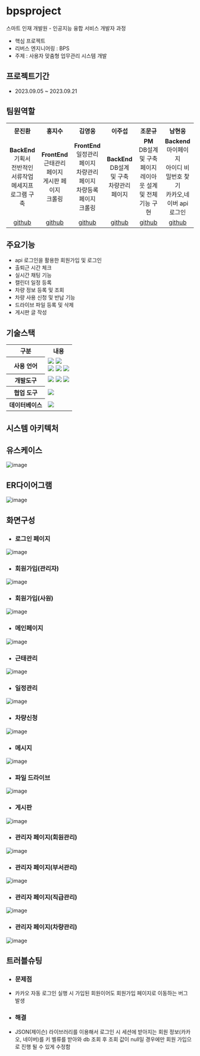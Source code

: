 # bpsproject
스마트 인재 개발원 - 인공지능 융합 서비스 개발자 과정 <br>
- 핵심 프로젝트 <br>
- 리버스 엔지니어링 : BPS <br>
- 주제 : 사용자 맞춤형 업무관리 시스템 개발 <br>

## 프로젝트기간 <br>
- 2023.09.05 ~ 2023.09.21

## 팀원역할 <br>
<table>
  <tr>
    <td align="center"></td>
    <td align="center"></td>
    <td align="center"></td>
    <td align="center"></td>
    <td align="center"></td>
  </tr>
  <tr>
    <td align="center"><strong>문진환</strong></td>
    <td align="center"><strong>홍지수</strong></td>
    <td align="center"><strong>김영웅</strong></td>
    <td align="center"><strong>이주섭</strong></td>
    <td align="center"><strong>조문규</strong></td>
    <td align="center"><strong>남현웅</strong></td>
  </tr>
  <tr>
    <td align="center"><b>BackEnd </b> <br> 기획서 <br> 전반적인 서류작업<br>메세지프로그램 구축</td>
    <td align="center"><b>FrontEnd</b><br>근태관리 페이지<br>게시판 페이지<br>크롤링</td>
    <td align="center"><b>FrontEnd</b><br>일정관리 페이지<br>차량관리 페이지<br>차량등록 페이지<br>크롤링</td>
    <td align="center"><b>BackEnd</b><br>DB설계 및 구축<br>차량관리 페이지</td>
    <td align="center"><b>PM</b><br>DB설계 및 구축<br>페이지 레이아웃 설계 및 전체 기능 구현</td>
    <td align="center"><b>Backend</b><br>마이페이지<br>아이디 비밀번호 찾기<br>카카오,네이버 api로그인</td>
  </tr>
  <tr>
    <td align="center"><a href="https://github.com/zznnan0512" target='_blank'>github</a></td>
    <td align="center"><a href="https://github.com/자신의username작성해주세요" target='_blank'>github</a></td>
    <td align="center"><a href="https://github.com/Hilo9" target='_blank'>github</a></td>
    <td align="center"><a href="https://github.com/자신의username작성해주세요" target='_blank'>github</a></td>
    <td align="center"><a href="https://github.com/Jo-Moon-Gyu" target='_blank'>github</a></td>
     <td align="center"><a href="https://github.com/Nam-Hyun-Woong" target='_blank'>github</a></td>
  </tr>
</table>






## 주요기능 <br>
* api 로그인을 활용한 회원가입 및 로그인 <br>
* 출퇴근 시간 체크 <br>
* 실시간 채팅 기능 <br>
* 캘린더 일정 등록 <br>
* 차량 정보 등록 및 조회 <br>
* 차량 사용 신청 및 반납 기능 <br>
* 드라이브 파일 등록 및 삭제 <br>
* 게시판 글 작성

## 기술스택<br>

<table>
  <th>구분</th>
  <th>내용</th>
  <tr>
   <th>
사용 언어
   </th>
    <td>
<img src="https://img.shields.io/badge/Python-3776AB?style=for-the-badge&logo=Python&logoColor=white">
<img src="https://img.shields.io/badge/Java-007396?style=for-the-badge&logo=java&logoColor=white"/> <br>
<img src="https://img.shields.io/badge/javascript-F7DF1E?style=for-the-badge&logo=javascript&logoColor=black">
<img src="https://img.shields.io/badge/HTML-E34F26?style=for-the-badge&logo=html5&logoColor=white">
<img src="https://img.shields.io/badge/CSS-1572B6?style=for-the-badge&logo=css3&logoColor=white">
      </td>
</tr>
  <tr>
    <th>
개발도구
      </th>
    <td>
<img src="https://img.shields.io/badge/Eclipse-2C2255?style=for-the-badge&logo=Eclipse&logoColor=white"/> 
<img src="https://img.shields.io/badge/VSCode-007ACC?style=for-the-badge&logo=VisualStudioCode&logoColor=white"/>
<img src="https://img.shields.io/badge/Jupyter-F37626?style=for-the-badge&logo=Jupyter&logoColor=white"/>
      </td>
</tr>

  <tr>
    <th>
협업 도구
      </th>
    <td>
<img src="https://img.shields.io/badge/GitHub-181717?style=for-the-badge&logo=GitHub&logoColor=white"/>
      </td>
</tr>

<tr>
  <th>
데이터베이스
    </th>
  <td>
<img src="https://img.shields.io/badge/Oracle-F80000?style=for-the-badge&logo=Oracle&logoColor=white"/> 
    </td>
</tr>
</table>




## 시스템 아키텍처<br>



## 유스케이스 <br>
![image](https://github.com/2023-SMHRD-KDT-AI-2/bpsproject/assets/143462444/009d9395-b0db-48ce-b756-52b746447adf)





## ER다이어그램 <br>
![image](https://github.com/2023-SMHRD-KDT-AI-2/bpsproject/assets/143462444/d1ba5e24-5598-43e3-a3bb-153ae4c78e57)






## 화면구성 <br>
- ### 로그인 페이지 <br>
![image](https://github.com/2023-SMHRD-KDT-AI-2/bpsproject/assets/143462444/4e9d8360-d852-4db8-987f-60b1e777171f)

- ### 회원가입(관리자) <br>
![image](https://github.com/2023-SMHRD-KDT-AI-2/bpsproject/assets/143462444/8189557f-1f70-4c13-bd21-e95f7dfdfe68)

- ### 회원가입(사원) <br>
![image](https://github.com/2023-SMHRD-KDT-AI-2/bpsproject/assets/143462444/61c2757d-232f-45b2-8d39-f3af8d4d1578)

- ### 메인페이지 <br>
![image](https://github.com/2023-SMHRD-KDT-AI-2/bpsproject/assets/143462444/521c5f52-b65f-481d-a197-5526c6c663da)


- ### 근태관리 <br>
![image](https://github.com/2023-SMHRD-KDT-AI-2/bpsproject/assets/143462444/236b7fbb-407c-4530-8960-0c06479b6fa6)



- ### 일정관리 <br>
![image](https://github.com/2023-SMHRD-KDT-AI-2/bpsproject/assets/143462444/603ae863-964d-4593-a5a7-d320e6c65762)


- ### 차량신청 <br>
![image](https://github.com/2023-SMHRD-KDT-AI-2/bpsproject/assets/143462444/c4732fa8-15e8-4e01-a0da-e2f3d9d8ca40)



- ### 메시지 <br>
![image](https://github.com/2023-SMHRD-KDT-AI-2/bpsproject/assets/143462444/fb3ec7cc-5190-49f6-9057-cc2f410635f3)


- ### 파일 드라이브 <br>
![image](https://github.com/2023-SMHRD-KDT-AI-2/bpsproject/assets/143462444/b7e274e3-de29-4861-9a5b-1b73df93d31b)


- ### 게시판 <br>
![image](https://github.com/2023-SMHRD-KDT-AI-2/bpsproject/assets/143462444/ba0f6082-1fda-430b-b1b9-636a3e0c87ba)


- ### 관리자 페이지(회원관리)
![image](https://github.com/2023-SMHRD-KDT-AI-2/bpsproject/assets/143462444/2ec6f8f4-3655-48db-86c2-f4b9c96028d8)

- ### 관리자 페이지(부서관리)
![image](https://github.com/2023-SMHRD-KDT-AI-2/bpsproject/assets/143462444/0b54d9e0-3493-45c5-896d-052a3e4b0e61)

- ### 관리자 페이지(직급관리)
![image](https://github.com/2023-SMHRD-KDT-AI-2/bpsproject/assets/143462444/3e312269-562f-4d94-a420-8030474f52b2)

- ### 관리자 페이지(차량관리)
![image](https://github.com/2023-SMHRD-KDT-AI-2/bpsproject/assets/143462444/0dea22d0-3a1f-4b79-ae35-66de1c127435)





## 트러블슈팅 
* ### 문제점 
* 카카오 자동 로그인 실행 시 가입된 회원이어도 회원가입 페이지로 이동하는 버그 발생
* ### 해결
* JSON(제이슨) 라이브러리를 이용해서 로그인 시 세션에 받아지는 회원 정보(카카오, 네이버)를 키 벨류를 받아와 db 조회 후 조회 값이 null일 경우에만 회원 가입으로 진행 될 수 있게 수정함



